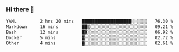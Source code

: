 ### Hi there 👋

<!--
**urzz/urzz** is a ✨ _special_ ✨ repository because its `README.md` (this file) appears on your GitHub profile.

Here are some ideas to get you started:

- 🔭 I’m currently working on ...
- 🌱 I’m currently learning ...
- 👯 I’m looking to collaborate on ...
- 🤔 I’m looking for help with ...
- 💬 Ask me about ...
- 📫 How to reach me: ...
- 😄 Pronouns: ...
- ⚡ Fun fact: ...
-->

<!--START_SECTION:waka-->

```txt
YAML         2 hrs 20 mins   ███████████████████░░░░░░   76.30 %
Markdown     16 mins         ██▒░░░░░░░░░░░░░░░░░░░░░░   09.21 %
Bash         12 mins         █▓░░░░░░░░░░░░░░░░░░░░░░░   06.92 %
Docker       5 mins          ▓░░░░░░░░░░░░░░░░░░░░░░░░   02.72 %
Other        4 mins          ▓░░░░░░░░░░░░░░░░░░░░░░░░   02.61 %
```

<!--END_SECTION:waka-->
